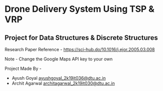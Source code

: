 # Drone Delivery System Using TSP & VRP
## Project for Data Structures & Discrete Structures

Research Paper Reference - https://sci-hub.do/10.1016/j.ejor.2005.03.008   

Note - Change the Google Maps API key to your own

Project Made By - 
- Ayush Goyal ayushgoyal_2k19it036@dtu.ac.in
- Archit Agarwal architagarwal_2k19it030@dtu.ac.in